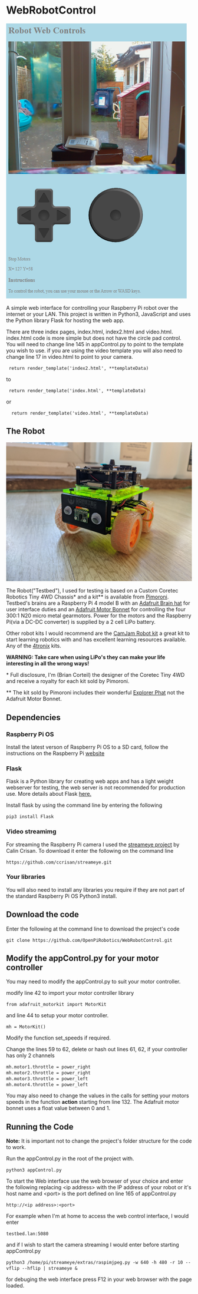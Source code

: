 # WebRobotControl

![](images/video-index.png)

A simple web interface for controlling your Raspberry Pi robot over the internet or your LAN.
This project is written in Python3, JavaScript and uses the Python library Flask for hosting the web app.

There are three index pages, index.html, index2.html and video.html. index.html code is more simple but does not have the circle pad control. 
You will need to change line 145 in appControl.py to point to the template you wish to use. if you are using the video template you will also need to change line 17 in video.html to point to your camera.

```
 return render_template('index2.html', **templateData)
 ```
 to
 ```
  return render_template('index.html', **templateData)
```
 or
```
  return render_template('video.html', **templateData)
```
 

## The Robot

![](images/testbed.jpg)

The Robot("Testbed"), I used for testing is based on a Custom Coretec Robotics Tiny 4WD Chassis\* and a kit\** is available from [Pimoroni](https://shop.pimoroni.com/products/coretec-tiny-4wd-robot-rover). Testbed's brains are a Raspberry Pi 4 model B with an [Adafruit Brain hat](https://www.adafruit.com/product/437) for user interface duties and an [Adafruit Motor Bonnet](https://www.adafruit.com/product/4280) for controlling the four 300:1 N20 micro metal gearmotors. Power for the motors and the Raspberry Pi(via a DC-DC converter) is supplied by a 2 cell LiPo battery. 

Other robot kits I would recommend are the [CamJam Robot kit](https://thepihut.com/collections/camjam-edukit/products/camjam-edukit-3-robotics) a great kit to start learning robotics with and has excellent learning resources available. Any of the [4tronix](https://shop.4tronix.co.uk/collections/robot-kits) kits.


**WARNING: Take care when using LiPo's they can make your life interesting in all the wrong ways!**

 \* Full disclosure, I'm (Brian Corteil) the designer of the Coretec Tiny 4WD and receive a royalty for each kit sold by Pimoroni.

\** The kit sold by Pimoroni includes their wonderful [Explorer Phat](https://shop.pimoroni.com/products/explorer-phat) not the Adafruit Motor Bonnet.

## Dependencies

### Raspberry Pi OS

Install the latest verson of Raspberry Pi OS to a SD card, follow the instructions on the Raspberry Pi [website](https://www.raspberrypi.org/software/)

### Flask

Flask is a Python library for creating web apps and has a light weight webserver for testing, the web server is not recommended for production use. More details about Flask [here.](https://flask.palletsprojects.com/en/1.1.x/)

Install flask by using the command line by entering the following

```
pip3 install Flask
```

### Video streamimg

For streaming the Raspberry Pi camera I used the [streameye project](https://github.com/ccrisan/streameye) by Calin Crisan. To download it enter the following on the command line

```
https://github.com/ccrisan/streameye.git
```

### Your libraries

You will also need to install any libraries you require if they are not part of the standard Raspberry Pi OS Python3 install.

## Download the code

Enter the following at the command line to download the project's code

```
git clone https://github.com/OpenPiRobotics/WebRobotControl.git
```

## Modify the appControl.py for your motor controller

You may need to modify the appControl.py to suit your motor controller.

modify line 42 to import your motor controller library
```
from adafruit_motorkit import MotorKit
```
and line 44 to setup your motor controller.
```
mh = MotorKit()
```

Modify the function set_speeds if required.

Change the lines 59 to 62, delete or hash out lines 61, 62, if your controller has only 2 channels
```
mh.motor1.throttle = power_right
mh.motor2.throttle = power_right
mh.motor3.throttle = power_left
mh.motor4.throttle = power_left
```

You may also need to change the values in the calls for setting your motors speeds in the function **action** starting from line 132. The Adafruit motor bonnet uses a float value between 0 and 1.

## Running the Code

**Note:** It is important not to change the project's folder structure for the code to work.

Run the appControl.py in the root of the project with.
```
python3 appControl.py
```
To start the Web interface use the web browser of your choice and enter the following replacing \<ip address\> with the IP address of your robot or it's host name and \<port\> is the port defined on line 165 of appControl.py
 ```
 http://<ip address>:<port>
 ```
 
 For example when I'm at home to access the web control interface, I would enter 
 ```
 testbed.lan:5080
 ```
 and if I wish to start the camera streaming I would enter before starting appControl.py
```
python3 /home/pi/streameye/extras/raspimjpeg.py -w 640 -h 480 -r 10 --vflip --hflip | streameye &
```

 
 for debuging the web interface press F12 in your web browser with the page loaded.
